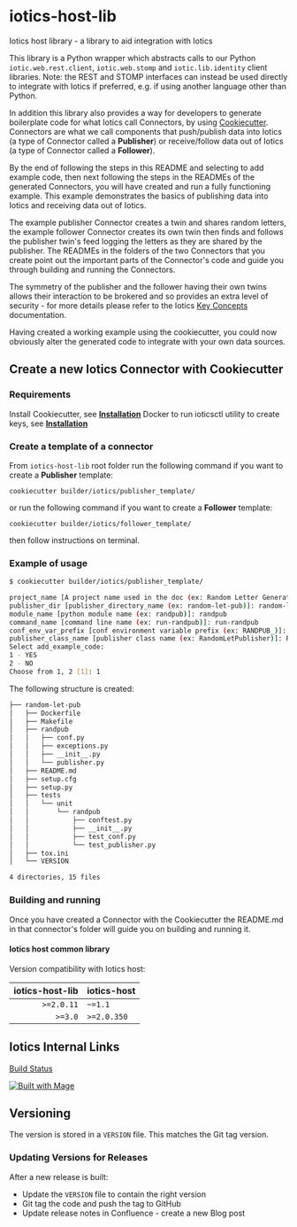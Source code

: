 # iotics-host-lib

Iotics host library - a library to aid integration with Iotics

This library is a Python wrapper which abstracts calls to our Python `iotic.web.rest.client`, `iotic.web.stomp` and `iotic.lib.identity` client libraries. Note: the REST and STOMP interfaces can instead be used directly to integrate with Iotics if preferred, e.g. if using another language other than Python.

In addition this library also provides a way for developers to generate boilerplate code for what Iotics call Connectors, by using [Cookiecutter](https://cookiecutter.readthedocs.io/en/latest/README.html). Connectors are what we call components that push/publish data into Iotics (a type of Connector called a __Publisher__) or receive/follow data out of Iotics (a type of Connector called a __Follower__).

By the end of following the steps in this README and selecting to add example code, then next following the steps in the READMEs of the generated Connectors, you will have created and run a fully functioning example. This example demonstrates the basics of publishing data into Iotics and receiving data out of Iotics.

The example publisher Connector creates a twin and shares random letters, the example follower Connector creates its own twin then finds and follows the publisher twin's feed logging the letters as they are shared by the publisher. The READMEs in the folders of the two Connectors that you create point out the important parts of the Connector's code and guide you through building and running the Connectors.

The symmetry of the publisher and the follower having their own twins allows their interaction to be brokered and so provides an extra level of security - for more details please refer to the Iotics [Key Concepts](https://docs.iotics.com/docs/key-concepts#brokered-interactions) documentation.

Having created a working example using the cookiecutter, you could now obviously alter the generated code to integrate with your own data sources.

## Create a new Iotics Connector with Cookiecutter

### Requirements

Install Cookiecutter, see [__Installation__](https://cookiecutter.readthedocs.io/en/latest/installation.html)
Docker to run ioticsctl utility to create keys, see [__Installation__](https://docs.docker.com/get-docker/)

### Create a template of a connector

From `iotics-host-lib` root folder run the following command if you want to create a __Publisher__ template:

```shell
cookiecutter builder/iotics/publisher_template/
```

or run the following command if you want to create a __Follower__ template:

```shell
cookiecutter builder/iotics/follower_template/
```

then follow instructions on terminal.

### Example of usage

```bash
$ cookiecutter builder/iotics/publisher_template/

project_name [A project name used in the doc (ex: Random Letter Generator)]: Random Letter Generator
publisher_dir [publisher_directory_name (ex: random-let-pub)]: random-let-pub
module_name [python module name (ex: randpub)]: randpub
command_name [command line name (ex: run-randpub)]: run-randpub
conf_env_var_prefix [conf environment variable prefix (ex: RANDPUB_)]: RANDPUB_
publisher_class_name [publisher class name (ex: RandomLetPublisher)]: RandomLetPublisher
Select add_example_code:
1 - YES
2 - NO
Choose from 1, 2 [1]: 1
```

The following structure is created:

```bash
├── random-let-pub
│   ├── Dockerfile
│   ├── Makefile
│   ├── randpub
│   │   ├── conf.py
│   │   ├── exceptions.py
│   │   ├── __init__.py
│   │   └── publisher.py
│   ├── README.md
│   ├── setup.cfg
│   ├── setup.py
│   ├── tests
│   │   └── unit
│   │       └── randpub
│   │           ├── conftest.py
│   │           ├── __init__.py
│   │           ├── test_conf.py
│   │           └── test_publisher.py
│   ├── tox.ini
│   └── VERSION

4 directories, 15 files
```

### Building and running

Once you have created a Connector with the Cookiecutter the README.md in that connector's folder will guide you on building and running it.

#### Iotics host common library

Version compatibility with Iotics host:

| iotics-host-lib | iotics-host |
| ---: | --- |
| `>=2.0.11` | `~=1.1` |
| `>=3.0` | `>=2.0.350` |

## Iotics Internal Links

[Build Status](https://build.cor.corp.iotic/go/pipeline/activity/iotics-host-lib)

[![Built with Mage](https://magefile.org/badge.svg)](https://magefile.org)

## Versioning

The version is stored in a `VERSION` file. This matches the Git tag version.

### Updating Versions for Releases

After a new release is built:

* Update the `VERSION` file to contain the right version
* Git tag the code and push the tag to GitHub
* Update release notes in Confluence - create a new Blog post
